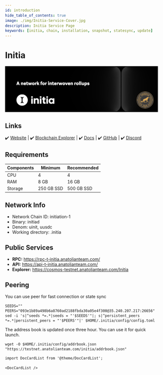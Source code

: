 ```yaml
---
id: introduction
hide_table_of_contents: true
image: ./img/Initia-Service-Cover.jpg
description: Initia Service Page
keywords: [initia, chain, installation, snapshot, statesync, update]
---
```

# Initia 

![Initia](./img/Initia-Service.jpg)

## Links
 ✔️ [Website](https://initia.xyz/) |
 ✔️ [Blockchain Explorer](https://cosmos-testnet.anatolianteam.com/Initia) |
 ✔️ [Docs](https://docs.initia.xyz/) |
 ✔️ [GitHub](https://github.com/initia-labs) |
 ✔️ [Discord](https://discord.gg/initia)

## Requirements

| Components | Minimum | **Recommended** |
| ------------ | ------------ | ------------ |
| CPU |	4 | 4 |
| RAM	| 8 GB | 16 GB |
| Storage	| 250 GB SSD | 500 GB SSD |

## Network Info 
* Network Chain ID: initiation-1
* Binary: initiad
* Denom: uinit, uusdc
* Working directory: .initia

## Public Services
* **RPC:** https://rpc-t-initia.anatolianteam.com/ 
* **API:** https://api-t-initia.anatolianteam.com/
* **Explorer:** https://cosmos-testnet.anatolianteam.com/Initia

## Peering
You can use peer for fast connection or state sync 
```shell
SEEDS=""
PEERS="093e1b89a498b6a8760ad2188fbda30a05e4f300@35.240.207.217:26656"
sed -i 's|^seeds *=.*|seeds = "'$SEEDS'"|; s|^persistent_peers *=.*|persistent_peers = "'$PEERS'"|' $HOME/.initia/config/config.toml
```
The address book is updated once three hour. You can use it for quick launch.
```shell
wget -O $HOME/.initia/config/addrbook.json "https://testnet.anatolianteam.com/initia/addrbook.json"
```

```mdx-code-block
import DocCardList from '@theme/DocCardList';

<DocCardList />
```
